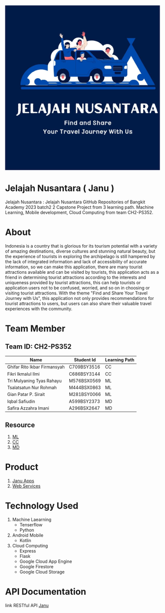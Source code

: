 ![logo-app](https://github.com/buryne/capstone-project/blob/main/logo/WhatsApp%20Image%202023-12-21%20at%2011.46.05.jpeg)

# Jelajah Nusantara ( Janu )

Jelajah Nusantara : Jelajah Nusantara GitHub Repositories of Bangkit Academy 2023 batch2 2 Capstone Project from 3 learning path. Machine Learning, Mobile development, Cloud Computing from team CH2-PS352.

# About
Indonesia is a country that is glorious for its tourism potential with a variety of amazing destinations, diverse cultures and stunning natural beauty, but the experience of tourists in exploring the archipelago is still hampered by the lack of integrated information and lack of accessibility of accurate information, so we can make this application, there are many tourist attractions available and can be visited by tourists, this application acts as a friend in determining tourist attractions according to the interests and uniqueness provided by tourist attractions, this can help tourists or application users not to be confused, worried, and so on in choosing or visiting tourist attractions. With the theme "Find and Share Your Travel Journey with Us", this application not only provides recommendations for tourist attractions to users, but users can also share their valuable travel experiences with the community.



# Team Member
## Team ID: CH2-PS352
| Name                          | Student Id  | Learning Path |
|-------------------------------|-------------|---------------|
| Ghifar Rito Ikbar Firmansyah  | C709BSY3516 | CC            |
| Fikri Ikmalul Ilmi            | C686BSY3144 | CC            |
| Tri Mulyaning Tyas Rahayu     | M576BSX0569 | ML            |
| Tsalatsatun Nur Rohmah        | M444BSX0863 | ML            |
| Gian Patar P. Sirait          | M281BSY0066 | ML            |
| Iqbal Safiudin                | A599BSY2373 | MD            |
| Safira Azzahra Imani          | A296BSX2647 | MD            |


## Resource
1. [ML](https://github.com/buryne/capstone-project/tree/app-dev/ML)
2. [CC](https://github.com/buryne/capstone-project/tree/app-dev/cc)
3. [MD](https://github.com/buryne/capstone-project/tree/app-dev/MD)

# Product
1. [Janu Apps](https://github.com/buryne/capstone-project/blob/main/MD/app-final/JelajahNusantara.zip)
2. [Web Services](https://capstone-project-api-ch2-ps352.et.r.appspot.com/web)

# Technology Used
1. Machine Laearning
   - Tenserflow
   - Python
3. Android Mobile
   - Kotlin
5. Cloud Computing
   - Express
   - Flask
   - Google Cloud App Engine
   - Google Firestore
   - Google Cloud Storage
    
# API Documentation
link RESTful API [Janu]()



     
